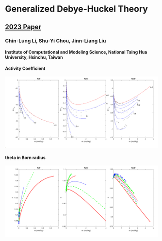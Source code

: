 # Generalized Debye-Huckel Theory
## [2023 Paper](https://www.sciencedirect.com/science/article/abs/pii/S0378381222002813)
### Chin-Lung Li, Shu-Yi Chou, Jinn-Liang Liu
#### Institute of Computational and Modeling Science, National Tsing Hua University, Hsinchu, Taiwan

#### Activity Coefficient
![Activity Coefficient](fig2.png)

#### theta in Born radius
![theta in Born radius](fig3.png)
